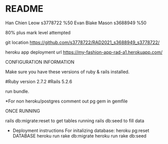 # README

Han Chien Leow s3778722 %50
Evan Blake Mason s3688949 %50

80% plus mark level attempted

git location
https://github.com/s3778722/RAD2021_s3688949_s3778722/

heroku app deployment url
https://my-fashion-app-rad-a1.herokuapp.com/

CONFIGURATION INFORMATION

  Make sure you have these versions of ruby & rails installed.

  #Ruby version 2.7.2
  #Rails 5.2.6 

  run bundle.

  *For non heroku/postgres
   comment out pg gem in gemfile

  ONCE RUNNING

  rails db:migrate:reset to get tables running
  rails db:seed to fill data


  * Deployment instructions
    For initalizing database:
      heroku pg:reset DATABASE
      heroku run rake db:migrate
      heroku run rake db:seed

